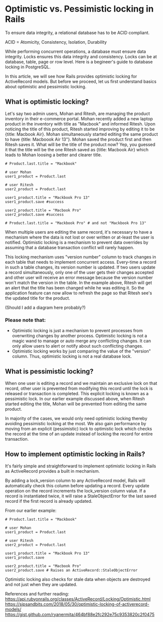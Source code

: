 # Optimistic vs. Pessimistic locking in Rails

To ensure data integrity, a relational database has to be ACID compliant.

ACID = Atomicity, Consistency, Isolation, Durability

While performing concurrent operations, a database must ensure data integrity. Locks ensures this data integrity and consistency. Locks can be at database, table, page or row level. Here is a begineer's guide to database locking in PostgreSQL.

In this article, we will see how Rails provides optimistic locking for ActiveRecord models. But before we proceed, let us first understand basics about optimistic and pessimistic locking.

## What is optimistic locking?

Let's say two admin users, Mohan and Ritesh, are managing the product inventory in their e-commerce portal. Mohan recently added a new laptop product in the inventory with title as "Macbook" and informed Ritesh. Upon noticing the title of this product, Ritesh started improving by editing it to be {title: Macbook Air}. Mohan simultaneously started editing the same product to have {title: Macboook Air 13"}. Mohan saved the product first and then Ritesh saves it. What will be the title of the product now? Yep, you guessed it that the title will be the one Ritesh saved as {title: Macbook Air} which leads to Mohan loosing a better and clearer title.

```
# Product.last.title = "Mackbook"

# user Mohan
user1_product = Product.last

# user Ritesh
user2_product = Product.last

user1_product.title = "Mackbook Pro 13"
user1_product.save #success

user2_product.title = "Macbook Pro"
user2_product.save #success

# Product.last.title = "Mackbook Pro" # and not "Mackbook Pro 13"
```

When multiple users are editing the same record, it's necessary to have a mechanism where the data is not lost or over written or at-least the user is notified. Optimistic locking is a mechanism to prevent data overrides by assuming that a database transaction conflict will rarely happen.

This locking mechanism uses "version number" column to track changes in each table that needs to implement concurrent access. Every-time a record in such a table changes, its version number is updated. If two users update a record simultaneously, only one of the user gets their changes accepted and other user will receive an error message because the version number won't match the version in the table. In the example above, Ritesh will get an alert that the title has been changed while he was editing it. So the application feature can now allow to refresh the page so that Ritesh see's the updated title for the product.

(Should I add a diagram here probably?)

### Please note that:
- Optimistic locking is just a mechanism to prevent processes from overwriting changes by another process. Optimistic locking is not a magic wand to manage or auto merge any conflicting changes. It can only allow users to alert or notify about such conflicting changes.
- Optimistic locking works by just comparing the value of the "version" column. Thus, optimistic locking is not a real database lock.


## What is pessimistic locking?
When one user is editing a record and we maintain an exclusive lock on that record, other user is prevented from modifying this record until the lock is released or transaction is completed. This explicit locking is known as a pessimistic lock. In our earlier example discussed above, when Ritesh started editing the title, Mohan will be prevented from editing the same product.

In majority of the cases, we would only need optimistic locking thereby avoiding pessimistic locking at the most. We also gain performance by moving from an explicit (pessimistic) lock to optimistic lock which checks the record at the time of an update instead of locking the record for entire transaction.

## How to implement optimistic locking in Rails?
It's fairly simple and straightforward to implement optimistic locking in Rails as ActiveRecord provides a built in mechanism.

By adding a lock_version column to any ActiveRecord model, Rails will automatically check this column before updating a record. Every update operation on the record increments the lock_version column value. If a record is instantiated twice, it will raise a StaleObjectError for the last saved record if the first record is already updated.

From our earlier example:
```
# Product.last.title = "Mackbook"

# user Mohan
user1_product = Product.last

# user Ritesh
user2_product = Product.last

user1_product.title = "Mackbook Pro 13"
user1_product.save

user2_product.title = "Macbook Pro"
user2_product.save # Raises an ActiveRecord::StaleObjectError
```

Optimistic locking also checks for stale data when objects are destroyed and not just when they are updated.

References and further reading:
https://api.rubyonrails.org/classes/ActiveRecord/Locking/Optimistic.html
https://sipsandbits.com/2018/05/30/optimistic-locking-of-activerecord-models/
https://gist.github.com/ryanermita/464bf88e2fc292e75c9353820c2f0475
